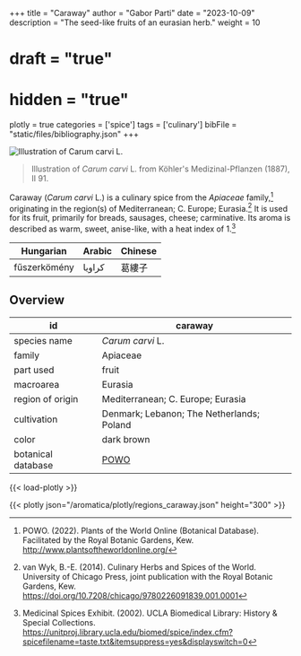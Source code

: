 +++
title = "Caraway"
author = "Gabor Parti"
date = "2023-10-09"
description = "The seed-like fruits of an eurasian herb."
weight = 10
# draft = "true"
# hidden = "true"
plotly = true
categories = ['spice']
tags = ['culinary']
bibFile = "static/files/bibliography.json"
+++

![Illustration of *Carum carvi* L.](/images/illustrations/caraway.png?width=25vw "Illustration of *Carum carvi* L. from Köhler's Medizinal-Pflanzen (1887), II 91.")

>Illustration of *Carum carvi* L. from Köhler's Medizinal-Pflanzen (1887), II 91.

Caraway (*Carum carvi* L.) is a culinary spice from the *Apiaceae* family,[^powo] originating in the region(s) of Mediterranean; C. Europe; Eurasia.[^van_wyk_culinary_2014] It is used for its fruit, primarily for breads, sausages, cheese; carminative. Its aroma is described as warm, sweet, anise-like, with a heat index of 1.[^ucla_medicinal_2002]

|  Hungarian  |Arabic|Chinese|
|-------------|------|-------|
|fűszerkömény |كراويا|  葛縷子  |

## Overview

|        id        |                      caraway                      |
|------------------|---------------------------------------------------|
|   species name   |                  *Carum carvi* L.                 |
|      family      |                      Apiaceae                     |
|     part used    |                       fruit                       |
|     macroarea    |                      Eurasia                      |
| region of origin |         Mediterranean; C. Europe; Eurasia         |
|    cultivation   |     Denmark; Lebanon; The Netherlands; Poland     |
|       color      |                     dark brown                    |
|botanical database|[POWO](https://powo.science.kew.org/taxon/839677-1)|

{{< load-plotly >}}

{{< plotly json="/aromatica/plotly/regions_caraway.json" height="300" >}}

[^powo]: POWO. (2022). Plants of the World Online (Botanical Database). Facilitated by the Royal Botanic Gardens, Kew. http://www.plantsoftheworldonline.org/
[^van_wyk_culinary_2014]: van Wyk, B.-E. (2014). Culinary Herbs and Spices of the World. University of Chicago Press, joint publication with the Royal Botanic Gardens, Kew. https://doi.org/10.7208/chicago/9780226091839.001.0001
[^ucla_medicinal_2002]: Medicinal Spices Exhibit. (2002). UCLA Biomedical Library: History & Special Collections. https://unitproj.library.ucla.edu/biomed/spice/index.cfm?spicefilename=taste.txt&itemsuppress=yes&displayswitch=0


